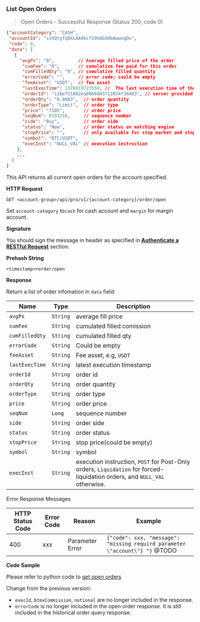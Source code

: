 ### 
### List Open Orders

> Open Orders - Successful Response (Status 200, code 0)

```json
{"accountCategory": "CASH",
 "accountId": "cshQtyfq8XLAA9kcf19h8bXHbAwwoqDo",
 "code": 0,
 "data": [
   {
     "avgPx": "0",         // Average filled price of the order   
      "cumFee": "0",       // cumulative fee paid for this order
      "cumFilledQty": "0", // cumulative filled quantity
      "errorCode": "",     // error code; could be empty
      "feeAsset": "USDT",  // fee asset
      "lastExecTime": 1576019723550, //  The last execution time of the order
      "orderId": "s16ef21882ea0866943712034f36d83", // server provided orderId
      "orderQty": "0.0083",  // order quantity
      "orderType": "Limit",  // order type
      "price": "7105",       // order price
      "seqNum": 8193258,     // sequence number
      "side": "Buy",         // order side
      "status": "New",       // order status on matching engine
      "stopPrice": "",       // only available for stop market and stop limit orders; otherwise empty 
      "symbol": "BTC/USDT",
      "execInst": "NULL_VAL" // execution instruction
    },
    ...
  ]
}
```

This API returns all current open orders for the account specified. 

**HTTP Request**

`GET <account-group>/api/pro/v1/{account-category}/order/open`

Set `account-category` to`cash` for cash account and `margin` for margin account. 

**Signature**

You should sign the message in header as specified in [**Authenticate a RESTful Request**](#sign-request) section.

**Prehash String**

`<timestamp>+order/open`

**Response**

Return a list of order infomation in `data` field:

Name           | Type     | Description
---------------|----------|-------------- 
`avgPx`        | `String` | average fill price
`cumFee`       | `String` | cumulated filled comission
`cumFilledQty` | `String` | cumulated filled qty
`errorCode`    | `String` | Could be empty
`feeAsset`     | `String` | Fee asset, e.g, `USDT`
`lastExecTime` | `String` | latest execution timestamp
`orderId`      | `String` | order id
`orderQty`     | `String` | order quantity
`orderType`    | `String` | order type
`price`        | `String` | order price
`seqNum`       | `Long`   | sequence number
`side`         | `String` | order side
`status`       | `String` | order status
`stopPrice`    | `String` | stop price(could be empty)
`symbol`       | `String` | symbol
`execInst`     | `String` | execution instruction, `POST` for Post-Only orders, `Liquidation` for forced-liquidation orders, and `NULL_VAL` otherwise.


Error Response Messages

HTTP Status Code | Error Code | Reason           | Example
---------------- | ---------- | ---------------- | ----------------------------------------------------------------------
400              | xxx        | Parameter Error  | `{"code": xxx, "message": "missing requird parameter \"account\"} "}`  @TODO


**Code Sample**

Please refer to python code to [get open orders](https://github.com/bitmax-exchange/bitmax-pro-api-demo/blob/master/python/query_order.py)

Change from the previous version:

* `execId`, `btmxCommission`, `notional` are no longer included in the response. 
* `errorCode` is no longer included in the open order response. It is still included in the historical order query response.

